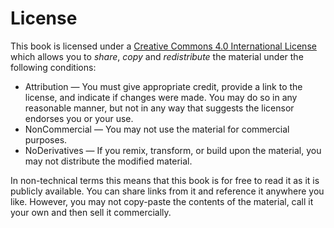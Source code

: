 # License

This book is licensed under a [Creative Commons 4.0 International License](https://creativecommons.org/licenses/by-nc-nd/4.0/) which allows you to *share*, *copy* and *redistribute* the material under the following conditions:
 - Attribution — You must give appropriate credit, provide a link to the license, and indicate if changes were made. You may do so in any reasonable manner, but not in any way that suggests the licensor endorses you or your use.
 - NonCommercial — You may not use the material for commercial purposes.
 - NoDerivatives — If you remix, transform, or build upon the material, you may not distribute the modified material.

In non-technical terms this means that this book is for free to read it as it is publicly available. You can share links from it and reference it anywhere you like. However, you may not copy-paste the contents of the material, call it your own and then sell it commercially.